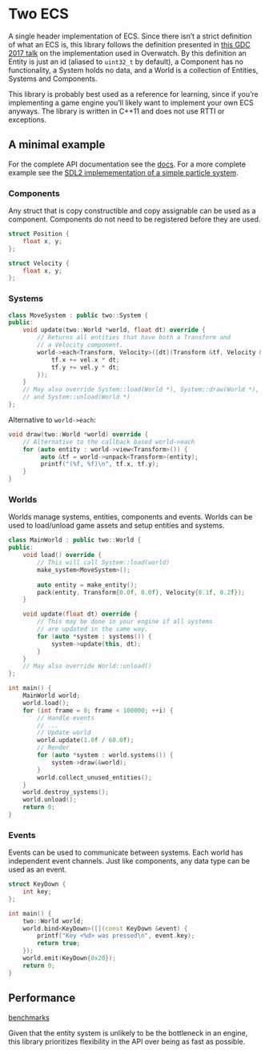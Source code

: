 # Two ECS

A single header implementation of ECS. Since there isn’t a strict definition of what an ECS is, this library follows the definition presented in [this GDC 2017 talk](https://www.youtube.com/watch?v=W3aieHjyNvw) on the implementation used in Overwatch. By this definition an Entity is just an id (aliased to `uint32_t` by default), a Component has no functionality, a System holds no data, and a World is a collection of Entities, Systems and Components.

This library is probably best used as a reference for learning, since if you’re implementing a game engine you’ll likely want to implement your own ECS anyways. The library is written in C++11 and does not use RTTI or exceptions.

## A minimal example

For the complete API documentation see the [docs](./docs/README.md). For a more complete example see the [SDL2 implemementation of a simple particle system](./examples/example_sdl.cpp).

### Components

Any struct that is copy constructible and copy assignable can be used as a component. Components do not need to be registered before they are used.

```cpp
struct Position {
    float x, y;
};

struct Velocity {
    float x, y;
};
```

### Systems
```cpp
class MoveSystem : public two::System {
public:
    void update(two::World *world, float dt) override {
        // Returns all entities that have both a Transform and
        // a Velocity component.
        world->each<Transform, Velocity>([dt](Transform &tf, Velocity &vel) {
            tf.x += vel.x * dt;
            tf.y += vel.y * dt;
        });
    }
    // May also override System::load(World *), System::draw(World *),
    // and System::unload(World *)
};
```

Alternative to `world->each`:

```cpp
void draw(two::World *world) override {
    // Alternative to the callback based world->each
    for (auto entity : world->view<Transform>()) {
         auto &tf = world->unpack<Transform>(entity);
         printf("(%f, %f)\n", tf.x, tf.y);
    }
}
```

### Worlds

Worlds manage systems, entities, components and events. Worlds can be used to load/unload game assets and setup entities and systems.

```cpp
class MainWorld : public two::World {
public:
    void load() override {
        // This will call System::load(world)
        make_system<MoveSystem>();
        
        auto entity = make_entity();
        pack(entity, Transform{0.0f, 0.0f}, Velocity{0.1f, 0.2f});
    }

    void update(float dt) override {
        // This may be done in your engine if all systems
        // are updated in the same way.
        for (auto *system : systems()) {
            system->update(this, dt);
        }
    }
    // May also override World::unload()
};

int main() {
    MainWorld world;
    world.load();
    for (int frame = 0; frame < 100000; ++i) {
        // Handle events
        // ...
        // Update world
        world.update(1.0f / 60.0f);
        // Render
        for (auto *system : world.systems()) {
            system->draw(&world);
        }
        world.collect_unused_entities();
    }
    world.destroy_systems();
    world.unload();
    return 0;
}
```

### Events

Events can be used to communicate between systems. Each world has independent event channels. Just like components, any data type can be used as an event.

```cpp
struct KeyDown {
    int key;	
};

int main() {
    two::World world;
    world.bind<KeyDown>([](const KeyDown &event) {
        printf("Key <%d> was pressed\n", event.key);
        return true;
    });
    world.emit(KeyDown{0x20});
    return 0;
}
```

## Performance

[benchmarks](./docs/benchmarks.md)

Given that the entity system is unlikely to be the bottleneck in an engine, this library prioritizes flexibility in the API over being as fast as possible.

